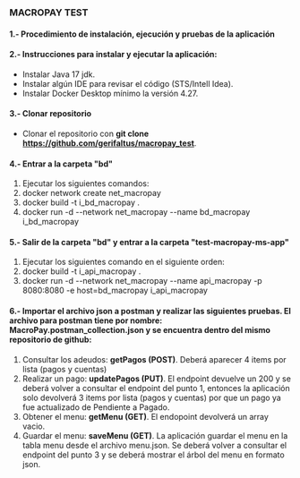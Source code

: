 ### MACROPAY TEST 

#### 1.- Procedimiento de instalación, ejecución y pruebas de la aplicación

#### 2.- Instrucciones para instalar y ejecutar la aplicación:
- Instalar Java 17 jdk.
- Instalar algún IDE para revisar el código (STS/Intell Idea).
- Instalar Docker Desktop mínimo la versión 4.27.

#### 3.- Clonar repositorio
- Clonar  el repositorio con **git clone https://github.com/gerifaltus/macropay_test**.

#### 4.- Entrar a la carpeta "bd"
1. Ejecutar los siguientes comandos:
2. docker network create net_macropay
3. docker build -t i_bd_macropay . 
4. docker run -d --network net_macropay --name bd_macropay i_bd_macropay

#### 5.- Salir de la carpeta "bd" y entrar a la carpeta "test-macropay-ms-app"
1. Ejecutar los siguientes comando en el siguiente orden:
2. docker build -t i_api_macropay .
3. docker run -d --network net_macropay --name api_macropay -p 8080:8080 -e host=bd_macropay i_api_macropay

#### 6.- Importar el archivo json a postman y realizar las siguientes pruebas. El archivo para postman tiene por nombre: MacroPay.postman_collection.json y se encuentra dentro del mismo repositorio de github:
1. Consultar los adeudos: **getPagos (POST)**. Deberá aparecer 4 items por lista (pagos y cuentas)
2. Realizar un pago: **updatePagos (PUT)**. El endpoint devuelve un 200 y se deberá volver a consultar el endpoint del punto 1, entonces la aplicación solo devolverá 3 items por lista (pagos y cuentas) por que un pago ya fue actualizado de Pendiente a Pagado.
3. Obtener el menu: **getMenu (GET)**. El endopoint devolverá un array vacio.
4. Guardar el menu: **saveMenu (GET)**. La aplicación guardar el menu en la tabla menu desde el archivo menu.json. Se deberá volver a consultar el endpoint del punto 3 y se deberá mostrar el árbol del menu en formato json.